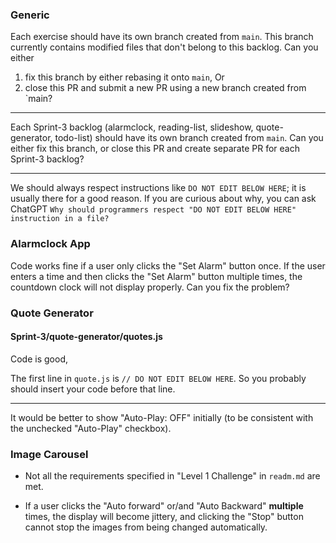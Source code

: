 ### Generic

Each exercise should have its own branch created from `main`. This branch currently contains modified files that don't belong to this backlog. Can you either
1. fix this branch by either rebasing it onto `main`, Or
2. close this PR and submit a new PR using a new branch created from `main?

---

Each Sprint-3 backlog (alarmclock, reading-list, slideshow, quote-generator, todo-list) should have its own branch created from `main`. Can you either fix this branch, or close this PR and create separate PR for each Sprint-3 backlog?

---

We should always respect instructions like `DO NOT EDIT BELOW HERE`; it is usually there for a good reason. If you are curious about why, you can ask ChatGPT `Why should programmers respect "DO NOT EDIT BELOW HERE" instruction in a file?`


### Alarmclock App

Code works fine if a user only clicks the "Set Alarm" button once.
If the user enters a time and then clicks the "Set Alarm" button multiple times, the countdown clock will not display properly.
Can you fix the problem?

### Quote Generator

#### Sprint-3/quote-generator/quotes.js
Code is good, 

The first line in `quote.js` is `// DO NOT EDIT BELOW HERE`. So you probably should insert your code before that line.

---

It would be better to show "Auto-Play: OFF" initially (to be consistent with the unchecked "Auto-Play" checkbox).

### Image Carousel

- Not all the requirements specified in "Level 1 Challenge" in `readm.md` are met.

- If a user clicks the "Auto forward" or/and "Auto Backward" **multiple** times, the display will become jittery, and clicking the "Stop" button cannot stop the images from being changed automatically.
